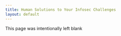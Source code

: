 ```yaml
---
title: Human Solutions to Your Infosec Challenges
layout: default
---
```


This page was intentionally left blank